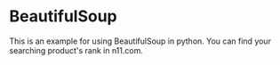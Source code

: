 # BeautifulSoup

This is an example for using BeautifulSoup in python. You can find your searching product's rank in n11.com. 
